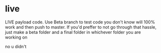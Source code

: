 # live
LIVE payload code. Use Beta branch to test code you don't know will 100% work and then push to master. If you'd preffer to not go through that hassle, just make a beta folder and a final folder in whichever folder you are working on

no u didn't
